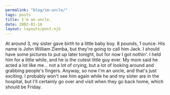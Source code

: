 ```yaml
---
permalink: "blog/im-uncle/"
tags: posts
title: I'm an uncle.
date: 2002-01-16
layout: layouts/post.njk
---
```


At around 3, my sister gave birth to a little baby boy. 8 pounds, 1 ounce. His name is John William Ziemba, but they're going to call him Jack. I should have some pictures to put up later tonight, but for now I got nothin'. I held him for a little while, and he is the cutest little guy ever. My mom said he acted a lot like me... not a lot of crying, but a lot of looking around and grabbing people's fingers. Anyway, so now I'm an uncle, and that's just exciting. I probably won't see him again while he and my sister are in the hospital, but I'll certainly go over and visit when they go back home, which should be Friday.